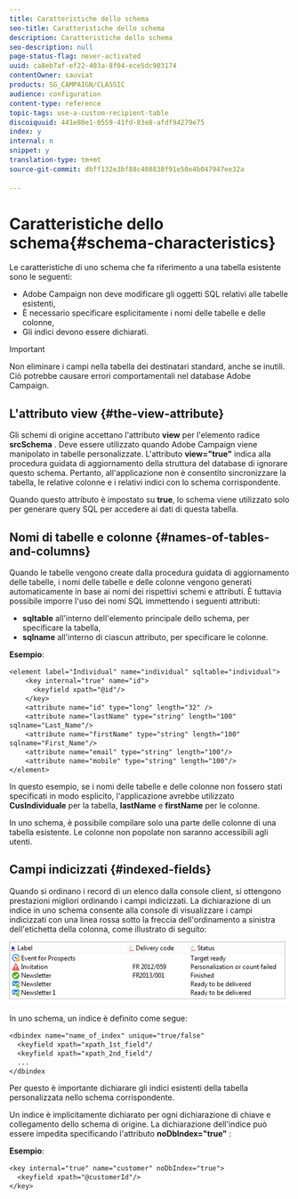 ```yaml
---
title: Caratteristiche dello schema
seo-title: Caratteristiche dello schema
description: Caratteristiche dello schema
seo-description: null
page-status-flag: never-activated
uuid: ca8eb7af-ef22-403a-8f04-ece5dc903174
contentOwner: sauviat
products: SG_CAMPAIGN/CLASSIC
audience: configuration
content-type: reference
topic-tags: use-a-custom-recipient-table
discoiquuid: 441e80e1-0559-41fd-83e8-afdf94279e75
index: y
internal: n
snippet: y
translation-type: tm+mt
source-git-commit: dbff132e3bf88c408838f91e50e4b047947ee32a

---
```



# Caratteristiche dello schema{#schema-characteristics}

Le caratteristiche di uno schema che fa riferimento a una tabella esistente sono le seguenti:

* Adobe Campaign non deve modificare gli oggetti SQL relativi alle tabelle esistenti,
* È necessario specificare esplicitamente i nomi delle tabelle e delle colonne,
* Gli indici devono essere dichiarati.

>[!IMPORTANT]
>
>Non eliminare i campi nella tabella dei destinatari standard, anche se inutili. Ciò potrebbe causare errori comportamentali nel database Adobe Campaign.

## L&#39;attributo view {#the-view-attribute}

Gli schemi di origine accettano l&#39;attributo **view** per l&#39;elemento radice **srcSchema** . Deve essere utilizzato quando Adobe Campaign viene manipolato in tabelle personalizzate. L&#39;attributo **view=&quot;true&quot;** indica alla procedura guidata di aggiornamento della struttura del database di ignorare questo schema. Pertanto, all&#39;applicazione non è consentito sincronizzare la tabella, le relative colonne e i relativi indici con lo schema corrispondente.

Quando questo attributo è impostato su **true**, lo schema viene utilizzato solo per generare query SQL per accedere ai dati di questa tabella.

## Nomi di tabelle e colonne {#names-of-tables-and-columns}

Quando le tabelle vengono create dalla procedura guidata di aggiornamento delle tabelle, i nomi delle tabelle e delle colonne vengono generati automaticamente in base ai nomi dei rispettivi schemi e attributi. È tuttavia possibile imporre l&#39;uso dei nomi SQL immettendo i seguenti attributi:

* **sqltable** all&#39;interno dell&#39;elemento principale dello schema, per specificare la tabella,
* **sqlname** all&#39;interno di ciascun attributo, per specificare le colonne.

**Esempio**:

```
<element label="Individual" name="individual" sqltable="individual">
    <key internal="true" name="id">
      <keyfield xpath="@id"/>
    </key> 
    <attribute name="id" type="long" length="32" />
    <attribute name="lastName" type="string" length="100" sqlname="Last_Name"/>
    <attribute name="firstName" type="string" length="100" sqlname="First_Name"/>
    <attribute name="email" type="string" length="100"/>
    <attribute name="mobile" type="string" length="100"/>
</element>
```

In questo esempio, se i nomi delle tabelle e delle colonne non fossero stati specificati in modo esplicito, l&#39;applicazione avrebbe utilizzato **CusIndividuale** per la tabella, **lastName** e **firstName** per le colonne.

In uno schema, è possibile compilare solo una parte delle colonne di una tabella esistente. Le colonne non popolate non saranno accessibili agli utenti.

## Campi indicizzati {#indexed-fields}

Quando si ordinano i record di un elenco dalla console client, si ottengono prestazioni migliori ordinando i campi indicizzati. La dichiarazione di un indice in uno schema consente alla console di visualizzare i campi indicizzati con una linea rossa sotto la freccia dell&#39;ordinamento a sinistra dell&#39;etichetta della colonna, come illustrato di seguito:

![](assets/s_ncs_integration_mapping_index.png)

In uno schema, un indice è definito come segue:

```
<dbindex name="name_of_index" unique="true/false"
  <keyfield xpath="xpath_1st_field"/
  <keyfield xpath="xpath_2nd_field"/
  ...
</dbindex
```

Per questo è importante dichiarare gli indici esistenti della tabella personalizzata nello schema corrispondente.

Un indice è implicitamente dichiarato per ogni dichiarazione di chiave e collegamento dello schema di origine. La dichiarazione dell&#39;indice può essere impedita specificando l&#39;attributo **noDbIndex=&quot;true&quot;** :

**Esempio**:

```
<key internal="true" name="customer" noDbIndex="true">
  <keyfield xpath="@customerId"/>
</key>
```

